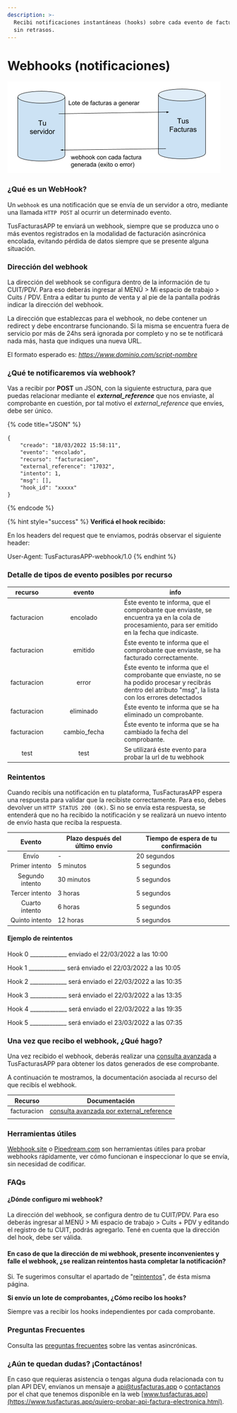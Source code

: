 ```yaml
---
description: >-
  Recibi notificaciones instantáneas (hooks) sobre cada evento de facturación,
  sin retrasos.
---
```


# Webhooks (notificaciones)

![](.gitbook/assets/image.png)

### ¿Qué es un WebHook?

Un `webhook` es una notificación que se envía de un servidor a otro, mediante una llamada `HTTP POST` al ocurrir un determinado evento.

TusFacturasAPP te enviará un webhook, siempre que se produzca uno o más eventos registrados en la modalidad de facturación asincrónica encolada,  evitando pérdida de datos siempre que se presente alguna situación.

### Dirección del webhook

La dirección del webhook se configura dentro de la información de tu CUIT/PDV. Para eso deberás ingresar al MENÚ > Mi espacio de trabajo > Cuits / PDV.  Entra a editar tu punto de venta y al pie de la pantalla podrás indicar la dirección del webhook.

La dirección que establezcas para el webhook, no debe contener un redirect y debe encontrarse funcionando. Si la misma se encuentra fuera de servicio por más de 24hs será ignorada por completo y no se te notificará nada más, hasta que indiques una nueva URL.

El formato esperado es: _https://www.dominio.com/script-nombre_

### **¿Qué te notificaremos vía  webhook?**

Vas a recibir por **POST** un JSON, con la siguiente estructura, para que puedas relacionar mediante el _**external\_reference**_ que nos enviaste, al comprobante en cuestión, por tal motivo el _external\_reference_ que envíes, debe ser único.

{% code title="JSON" %}
```
{
	"creado": "18/03/2022 15:58:11",
	"evento": "encolado",
	"recurso": "facturacion",
	"external_reference": "17032",
	"intento": 1,
	"msg": [],
	"hook_id": "xxxxx"
} 
```
{% endcode %}



{% hint style="success" %}
**Verificá el hook recibido:**

En los headers del request que te enviamos, podrás observar el siguiente header:

User-Agent: TusFacturasAPP-webhook/1.0
{% endhint %}

### Detalle de tipos de evento posibles por recurso

<table><thead><tr><th align="center">recurso</th><th width="154.8318397469689" align="center">evento</th><th>info</th></tr></thead><tbody><tr><td align="center">facturacion</td><td align="center">encolado</td><td>Éste evento te informa, que el comprobante que enviaste, se encuentra ya en la cola de procesamiento, para ser emitido en la fecha que indicaste.</td></tr><tr><td align="center">facturacion</td><td align="center">emitido</td><td>Éste evento te informa que el comprobante que enviaste, se ha facturado correctamente.</td></tr><tr><td align="center">facturacion</td><td align="center">error</td><td>Éste evento te informa que el comprobante que enviaste, no se ha podido procesar y recibrás dentro del atributo "msg", la lista con los errores detectados</td></tr><tr><td align="center">facturacion</td><td align="center">eliminado</td><td>Éste evento te informa que se ha eliminado un comprobante.</td></tr><tr><td align="center">facturacion</td><td align="center">cambio_fecha</td><td>Éste evento te informa que se ha cambiado la fecha del comprobante.</td></tr><tr><td align="center">test</td><td align="center">test</td><td>Se utilizará éste evento para probar la url de tu webhook</td></tr></tbody></table>

### Reintentos

Cuando recibís una notificación en tu plataforma, TusFacturasAPP espera una respuesta para validar que la recibiste correctamente. Para eso, debes devolver un `HTTP STATUS 200 (OK)`. Si no se envía esta respuesta, se entenderá que no ha recibido la notificación y se realizará un nuevo intento de envío hasta que reciba la respuesta.

|      Evento     | Plazo después del último envío | Tiempo de espera de tu confirmación |
| :-------------: | ------------------------------ | ----------------------------------- |
|      Envío      | -                              | 20 segundos                         |
|  Primer intento | 5 minutos                      | 5 segundos                          |
| Segundo intento | 30 minutos                     | 5 segundos                          |
|  Tercer intento | 3 horas                        | 5 segundos                          |
|  Cuarto intento | 6 horas                        | 5 segundos                          |
|  Quinto intento | 12 horas                       | 5 segundos                          |

#### Ejemplo de reintentos

Hook 0 \_\_\_\_\_\_\_\_\_\_\_\_\_ enviado el 22/03/2022 a las 10:00

Hook 1 \_\_\_\_\_\_\_\_\_\_\_\_\_ será enviado el 22/03/2022 a las 10:05

Hook 2 \_\_\_\_\_\_\_\_\_\_\_\_\_ será enviado el 22/03/2022 a las 10:35

Hook 3 \_\_\_\_\_\_\_\_\_\_\_\_\_ será enviado el 22/03/2022 a las 13:35

Hook 4 \_\_\_\_\_\_\_\_\_\_\_\_\_ será enviado el 22/03/2022 a las 19:35

Hook 5 \_\_\_\_\_\_\_\_\_\_\_\_\_ será enviado el 23/03/2022 a las 07:35



### &#x20;Una vez que recibo el webhook, ¿Qué hago?

Una vez recibido el webhook, deberás  realizar una [consulta avanzada](api-factura-electronica-afip-facturacion-ventas/consulta-avanzada-de-comprobantes-enviados.md) a TusFacturasAPP para obtener los datos generados de ese comprobante.

&#x20;A continuación te mostramos, la documentación asociada al recurso del que recibís el webhook.



|   Recurso   |                                                                                              Documentación                                                                                             |
| :---------: | :----------------------------------------------------------------------------------------------------------------------------------------------------------------------------------------------------: |
| facturacion |  [consulta avanzada por external\_reference](api-factura-electronica-afip-facturacion-ventas/consulta-avanzada-de-comprobantes-enviados.md#como-realizar-una-consulta-avanzada-por-external-reference) |
|             |                                                                                                                                                                                                        |

### Herramientas útiles&#x20;

[Webhook.site](https://webhook.site/) o [Pipedream.com](https://pipedream.com/) son herramientas útiles para probar webhooks rápidamente, ver cómo funcionan e inspeccionar lo que se envía, sin necesidad de codificar.

### FAQs&#x20;

#### ¿Dónde configuro mi webhook?

La dirección del webhook, se configura dentro de tu CUIT/PDV. Para eso deberás ingresar al MENÚ > Mi espacio de trabajo > Cuits + PDV y editando el registro de tu CUIT, podrás agregarlo. Tené en cuenta que la dirección del hook, debe ser válida.

#### En caso de que la dirección de mi webhook, presente inconvenientes y falle el webhook, ¿se realizan reintentos hasta completar la notificación?

Si. Te sugerimos consultar el apartado de "[reintentos](webhooks-notificaciones.md#reintentos)", de ésta misma página.



**Si envío un lote de comprobantes, ¿Cómo recibo los hooks?**

Siempre vas a recibir los hooks independientes por cada comprobante.



### **Preguntas Frecuentes**

Consulta las [preguntas frecuentes](faqs-or-ventas-asincronicas.md) sobre las ventas asincrónicas.

### ¿Aún te quedan dudas? ¡Contactános!

En caso que requieras asistencia o tengas alguna duda relacionada con tu plan API DEV,  envíanos un mensaje a api@tusfacturas.app o [contactanos](https://www.tusfacturas.app/contacto.html) por el chat que tenemos disponible en la web [www.tusfacturas.app](https://www.tusfacturas.app/quiero-probar-api-factura-electronica.html).

